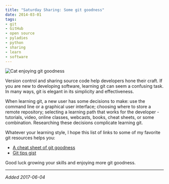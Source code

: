 ```yaml
---
title: "Saturday Sharing: Some git goodness"
date: 2014-03-01
tags:
- git
- GitHub
- open source
- pyladies
- python
- sharing
- learn
- software
---
```


![Cat enjoying git goodness](/images/2014/03/2013-08-17-14.12.49.jpg)

Version control and sharing source code help developers hone their craft. If you
are new to developing software, learning git can seem a confusing task. In many
ways, git is elegant in its simplicity and effectiveness.

When learning git, a new user has some decisions to make: use the command line
or a graphical user interface; choosing where to store a remote repository;
selecting a learning path that works for the developer - tutorials, video,
online classes, webcasts, books, cheat sheets, or some combination. Researching
these decisions complicate learning git.

Whatever your learning style, I hope this list of links to some of my favorite
git resources helps you:

- [A cheat sheet of git
goodness](https://www.dropbox.com/s/oe2sdbjhpqogbpb/Some%20Git%20Goodness.pdf?dl=0)
- [Git tips gist](https://gist.github.com/willingc/86cc896def0d20752e86)

Good luck growing your skills and enjoying more git goodness.

---

*Added 2017-06-04*

<script async class="speakerdeck-embed" data-id="f7061a0aaca14ef28210a4e467856458" data-ratio="1.33333333333333" src="//speakerdeck.com/assets/embed.js"></script>
